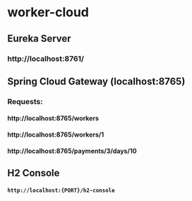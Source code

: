 # worker-cloud

## Eureka Server
### http://localhost:8761/

## Spring Cloud Gateway (localhost:8765)
### Requests:
#### http://localhost:8765/workers
#### http://localhost:8765/workers/1
#### http://localhost:8765/payments/3/days/10

## H2 Console
#### `http://localhost:{PORT}/h2-console`
